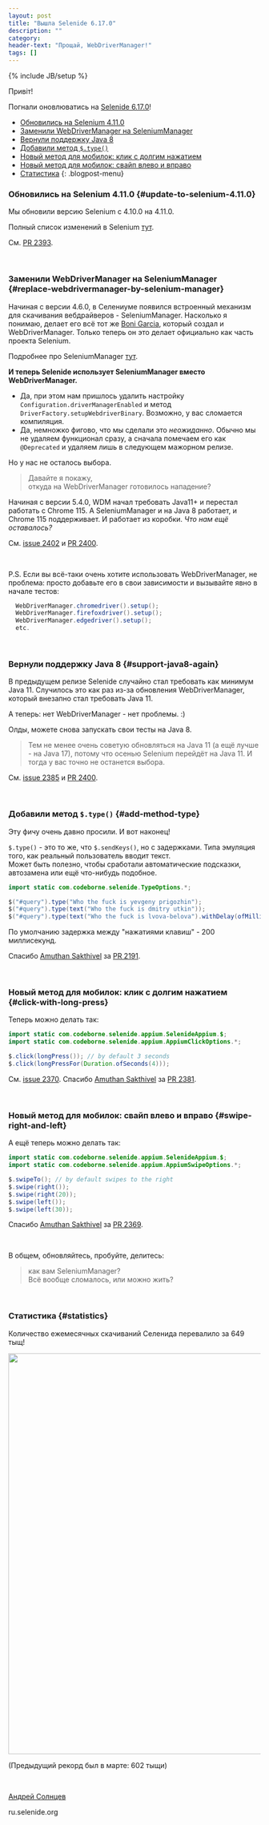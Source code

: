 ```yaml
---
layout: post
title: "Вышла Selenide 6.17.0"
description: ""
category:
header-text: "Прощай, WebDriverManager!"
tags: []
---
```

{% include JB/setup %}

Привіт!

Погнали оновлюватись на [Selenide 6.17.0](https://github.com/selenide/selenide/milestone/187?closed=1)!

* [Обновились на Selenium 4.11.0](#update-to-selenium-4.11.0)
* [Заменили WebDriverManager на SeleniumManager](#replace-webdrivermanager-by-selenium-manager)
* [Вернули поддержку Java 8](#support-java8-again)
* [Добавили метод `$.type()`](#add-method-type)
* [Новый метод для мобилок: клик с долгим нажатием](#click-with-long-press)
* [Новый метод для мобилок: свайп влево и вправо](#swipe-right-and-left)
* [Статистика](#statistics)
  {: .blogpost-menu}
  <br>

### Обновились на Selenium 4.11.0 {#update-to-selenium-4.11.0}
Мы обновили версию Selenium с 4.10.0 на 4.11.0.

Полный список изменений в Selenium [тут](https://github.com/SeleniumHQ/selenium/blob/trunk/java/CHANGELOG).

См. [PR 2393](https://github.com/selenide/selenide/pull/2393).

<br>

### Заменили WebDriverManager на SeleniumManager {#replace-webdrivermanager-by-selenium-manager}

Начиная с версии 4.6.0, в Селениуме появился встроенный механизм для скачивания вебдрайверов - SeleniumManager. 
Насколько я понимаю, делает его всё тот же [Boni Garcia](https://bonigarcia.dev/), который создал и WebDriverManager. 
Только теперь он это делает официально как часть проекта Selenium. 

Подробнее про SeleniumManager [тут](https://www.selenium.dev/blog/2023/whats-new-in-selenium-manager-with-selenium-4.11.0/).

**И теперь Selenide использует SeleniumManager вместо WebDriverManager.**

* Да, при этом нам пришлось удалить настройку `Configuration.driverManagerEnabled` и метод `DriverFactory.setupWebdriverBinary`.
Возможно, у вас сломается компиляция.
* Да, немножко фигово, что мы сделали это _неожиданно_. Обычно мы не удаляем функционал сразу, а сначала помечаем его как `@Deprecated`
и удаляем лишь в следующем мажорном релизе. 

Но у нас не осталось выбора. 
> Давайте я покажу,  
> откуда на WebDriverManager готовилось нападение?

Начиная с версии 5.4.0, WDM начал требовать Java11+ и перестал работать с Chrome 115.
А SeleniumManager и на Java 8 работает, и Chrome 115 поддерживает. И работает из коробки. _Что нам ещё оставалось?_

См. [issue 2402](https://github.com/selenide/selenide/issues/2402) и [PR 2400](https://github.com/selenide/selenide/pull/2400).

<br>

P.S. Если вы всё-таки очень хотите использовать WebDriverManager, не проблема: просто добавьте его в свои зависимости 
и вызывайте явно в начале тестов: 
```java
  WebDriverManager.chromedriver().setup();
  WebDriverManager.firefoxdriver().setup();
  WebDriverManager.edgedriver().setup();
  etc.
```
<br>

### Вернули поддержку Java 8 {#support-java8-again}

В предыдущем релизе Selenide случайно стал требовать как минимум Java 11. Случилось это как раз из-за обновления 
WebDriverManager, который внезапно стал требовать Java 11.

А теперь: нет WebDriverManager - нет проблемы. :)

Олды, можете снова запускать свои тесты на Java 8.

> Тем не менее очень советую обновляться на Java 11 (а ещё лучше - на Java 17), потому что осенью Selenium перейдёт на Java 11. 
И тогда у вас точно не останется выбора.  

См. [issue 2385](https://github.com/selenide/selenide/issues/2385) и [PR 2400](https://github.com/selenide/selenide/pull/2400).

<br>

### Добавили метод `$.type()` {#add-method-type}

Эту фичу очень давно просили. И вот наконец!

`$.type()` - это то же, что `$.sendKeys()`, но с задержками. Типа эмуляция того, как реальный пользователь вводит текст.  
Может быть полезно, чтобы сработали автоматические подсказки, автозамена или ещё что-нибудь подобное.

```java
import static com.codeborne.selenide.TypeOptions.*;

$("#query").type("Who the fuck is yevgeny prigozhin");
$("#query").type(text("Who the fuck is dmitry utkin"));
$("#query").type(text("Who the fuck is lvova-belova").withDelay(ofMillis(100)));
```

По умолчанию задержка между "нажатиями клавиш" - 200 миллисекунд. 

Спасибо [Amuthan Sakthivel](https://github.com/amuthansakthivel) за [PR 2191](https://github.com/selenide/selenide/pull/2191).

<br>


### Новый метод для мобилок: клик с долгим нажатием {#click-with-long-press}

Теперь можно делать так:

```java
import static com.codeborne.selenide.appium.SelenideAppium.$;
import static com.codeborne.selenide.appium.AppiumClickOptions.*;

$.click(longPress()); // by default 3 seconds
$.click(longPressFor(Duration.ofSeconds(4)));
```

См. [issue 2370](https://github.com/selenide/selenide/issues/2370).
Спасибо [Amuthan Sakthivel](https://github.com/amuthansakthivel) за [PR 2381](https://github.com/selenide/selenide/pull/2381).

<br>

### Новый метод для мобилок: свайп влево и вправо {#swipe-right-and-left}

А ещё теперь можно делать так:

```java
import static com.codeborne.selenide.appium.SelenideAppium.$;
import static com.codeborne.selenide.appium.AppiumSwipeOptions.*;

$.swipeTo(); // by default swipes to the right
$.swipe(right());
$.swipe(right(20));
$.swipe(left());
$.swipe(left(30));
```

Спасибо [Amuthan Sakthivel](https://github.com/amuthansakthivel) за [PR 2369](https://github.com/selenide/selenide/pull/2369).

<br>

В общем, обновляйтесь, пробуйте, делитесь:
> как вам SeleniumManager?  
> Всё вообще сломалось, или можно жить? 

<br>


### Статистика {#statistics}

Количество ежемесячных скачиваний Селенида перевалило за 649 тыщ!

<center>
  <img src="{{ BASE_PATH }}/images/2023/07/selenide.downloads.png" width="800"/>
</center>

(Предыдущий рекорд был в марте: 602 тыщи)

<br>

[Андрей Солнцев](http://asolntsev.github.io/)

ru.selenide.org
